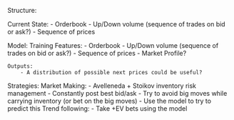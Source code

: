 Structure:

Current State:
    - Orderbook
    - Up/Down volume (sequence of trades on bid or ask?)
    - Sequence of prices

Model:
    Training Features:
        - Orderbook
        - Up/Down volume (sequence of trades on bid or ask?)
        - Sequence of prices
        - Market Profile?

    Outputs:
        - A distribution of possible next prices could be useful?

Strategies:
    Market Making:
        - Avelleneda + Stoikov inventory risk management
        - Constantly post best bid/ask
        - Try to avoid big moves while carrying inventory (or bet on the big moves)
            - Use the model to try to predict this
    Trend following:
        - Take +EV bets using the model
    